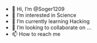 - 👋 Hi, I’m @Soger1209
- 👀 I’m interested in Science
- 🌱 I’m currently learning Hacking
- 💞️ I’m looking to collaborate on ...
- 📫 How to reach me 

<!---
Soger1209/Soger1209 is a ✨ special ✨ repository because its `README.md` (this file) appears on your GitHub profile.
You can click the Preview link to take a look at your changes.
--->
